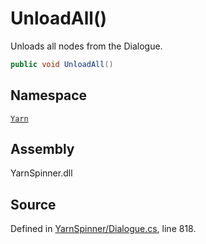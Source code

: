 # UnloadAll\(\)

Unloads all nodes from the Dialogue.

```csharp
public void UnloadAll()
```

## Namespace

[`Yarn`](../)

## Assembly

YarnSpinner.dll

## Source

Defined in [YarnSpinner/Dialogue.cs](https://github.com/YarnSpinnerTool/YarnSpinner//blob/develop/YarnSpinner/Dialogue.cs#L818), line 818.

